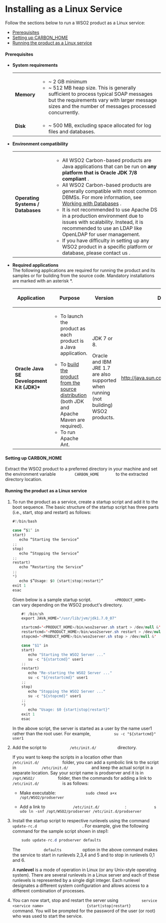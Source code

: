 # Installing as a Linux Service

Follow the sections below to run a WSO2 product as a Linux service:

-   [Prerequisites](#InstallingasaLinuxService-Prerequisites)
-   [Setting up
    CARBON\_HOME](#InstallingasaLinuxService-SettingupCARBON_HOME)
-   [Running the product as a Linux
    service](#InstallingasaLinuxService-RunningtheproductasaLinuxservice)

#### Prerequisites

-   **System requirements**

    <table>
    <tbody>
    <tr class="odd">
    <td><p><strong>Memory</strong></p></td>
    <td><ul>
    <li>~ 2 GB minimum<br />
    </li>
    <li>~ 512 MB heap size. This is generally sufficient to process typical SOAP messages but the requirements vary with larger message sizes and the number of messages processed concurrently.</li>
    </ul></td>
    </tr>
    <tr class="even">
    <td><p><strong>Disk</strong></p></td>
    <td><ul>
    <li>~ 500 MB, excluding space allocated for log files and databases.</li>
    </ul></td>
    </tr>
    </tbody>
    </table>

-   **Environment compatibility**

    <table>
    <tbody>
    <tr class="odd">
    <td><p><strong>Operating Systems / Databases</strong></p></td>
    <td><ul>
    <li>All WSO2 Carbon-based products are Java applications that can be run on <strong>any platform that is Oracle JDK 7/8 compliant</strong> . <strong></strong></li>
    <li>All WSO2 Carbon-based products are generally compatible with most common DBMSs. For more information, see <a href="_Working_with_Databases_">Working with Databases</a> .<br />
    </li>
    <li>It is not recommended to use Apache DS in a production environment due to issues with scalability. Instead, it is recommended to use an LDAP like OpenLDAP for user management.</li>
    <li>If you have difficulty in setting up any WSO2 product in a specific platform or database, please contact us .</li>
    </ul></td>
    </tr>
    </tbody>
    </table>

-   **Required applications**  
    The following applications are required for running the product and
    its samples or for building from the source code. Mandatory
    installations are marked with an asterisk \*.

    <table>
    <thead>
    <tr class="header">
    <th><p>Application</p></th>
    <th><p>Purpose</p></th>
    <th><p>Version</p></th>
    <th>Download Links</th>
    </tr>
    </thead>
    <tbody>
    <tr class="odd">
    <td><p><strong>Oracle Java SE Development Kit (JDK)*</strong></p></td>
    <td><ul>
    <li><p>To launch the product as each product is a Java application.</p></li>
    <li>To <a href="http://wso2.com/community">build the product from the source distribution</a> (both JDK and Apache Maven are required).</li>
    <li>To run Apache Ant.</li>
    </ul></td>
    <td><p>JDK 7 or 8.</p>
    <p>Oracle and IBM JRE 1.7 are also supported when running (not building) WSO2 products.</p></td>
    <td><p><a href="http://java.sun.com/javase/downloads/index.jsp">http://java.sun.com/javase/downloads/index.jsp</a></p></td>
    </tr>
    </tbody>
    </table>

#### Setting up CARBON\_HOME

Extract the WSO2 product to a preferred directory in your machine and
set the environment variable `         CARBON_HOME        ` to the
extracted directory location.

#### Running the product as a Linux service

1.  To run the product as a service, create a startup script and add it
    to the boot sequence. The basic structure of the startup script has
    three parts (i.e., start, stop and restart) as follows:

    ``` java
    #!/bin/bash
     
    case “$1″ in
    start)
       echo “Starting the Service”
    ;;
    stop)
       echo “Stopping the Service”
    ;;
    restart)
       echo “Restarting the Service”
    ;;
    *)
       echo $”Usage: $0 {start|stop|restart}”
    exit 1
    esac
    ```

    Given below is a sample startup script.
    `           <PRODUCT_HOME>          ` can vary depending on the WSO2
    product's directory.

    ``` java
        #! /bin/sh
        export JAVA_HOME="/usr/lib/jvm/jdk1.7.0_07"
    
        startcmd='<PRODUCT_HOME>/bin/wso2server.sh start > /dev/null &'
        restartcmd='<PRODUCT_HOME>/bin/wso2server.sh restart > /dev/null &'
        stopcmd='<PRODUCT_HOME>/bin/wso2server.sh stop > /dev/null &'
    
        case "$1" in
        start)
           echo "Starting the WSO2 Server ..."
           su -c "${startcmd}" user1
        ;;
        restart)
           echo "Re-starting the WSO2 Server ..."
           su -c "${restartcmd}" user1
        ;;
        stop)
           echo "Stopping the WSO2 Server ..."
           su -c "${stopcmd}" user1
        ;;
        *)
           echo "Usage: $0 {start|stop|restart}"
        exit 1
        esac
    ```

    In the above script, the server is started as a user by the name
    user1 rather than the root user. For example,
    `           su -c "${startcmd}" user1          `

2.  Add the script to `           /etc/init.d/          ` directory.

    If you want to keep the scripts in a location other than
    `            /etc/init.d/           ` folder, you can add a symbolic
    link to the script in `            /etc/init.d/           ` and keep
    the actual script in a separate location. Say your script name is
    prodserver and it is in `            /opt/WSO2/           ` folder,
    then the commands for adding a link to
    `            /etc/init.d/           ` is as follows:

    -   Make executable:
        `              sudo chmod a+x /opt/WSO2/prodserver             `

    -   Add a link to `             /etc/init.d/            ` :
        `             s             udo ln -snf /opt/WSO2/prodserver /etc/init.d/prodserver            `

3.  Install the startup script to respective runlevels using the command
    `                       update-rc.d                     ` . For
    example, give the following command for the sample script shown in
    step1:

    ``` java
        sudo update-rc.d prodserver defaults 
    ```

      
    The `           defaults          ` option in the above command
    makes the service to start in runlevels 2,3,4 and 5 and to stop in
    runlevels 0,1 and 6.

    A **runlevel** is a mode of operation in Linux (or any Unix-style
    operating system). There are several runlevels in a Linux server and
    each of these runlevels is represented by a single digit integer.
    Each runlevel designates a different system configuration and allows
    access to a different combination of processes.

4.  You can now start, stop and restart the server using
    `           service <service name>          `
    `           {start|stop|restart}          ` command. You will be
    prompted for the password of the user (or root) who was used to
    start the service.
